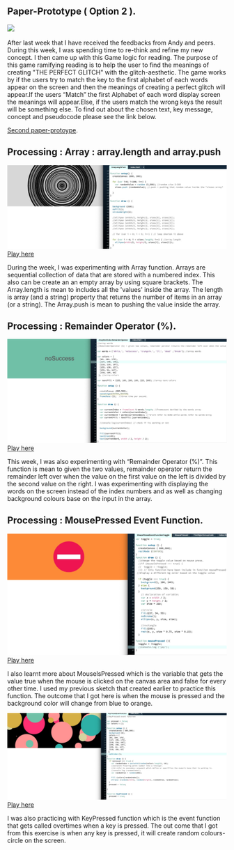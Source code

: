 

## Paper-Prototype ( Option 2 ).

![](Plan_2.gif)

After last week that I have received the feedbacks from Andy and peers. During this week, I was spending time to re-think and refine my new concept. I then came up with this Game logic for reading. The purpose of this game ramifying reading is to help the user to find the meanings of creating "THE PERFECT GLITCH"  with the glitch-aesthetic. The game works by if the users try to match the key to the first alphabet of each words appear on the screen and then the meanings of creating a perfect glitch will appear.If the users “Match” the first Alphabet of each word display screen the meanings will appear.Else, if the users match the wrong keys the result will be something else. To find out about the chosen text, key message, concept and pseudocode please see the link below.

[Second paper-protoype](https://docs.google.com/presentation/d/1dX_ZDAdoo_U-JSXTtUxhwClVBWJZjEu7X48fx6t4-Zc/edit#slide=id.ga0301ed005_0_0).

## Processing : Array : array.length and array.push

![](ArrayLengthPush.jpg)
[Play here](https://ptpeem.github.io/EdmCodeWorld/Week_08/ArrayLengthPush/)

During the week, I was experimenting with Array function. Arrays are sequential collection of data that are stored with a numbered index. This also can be create an an empty array by using square brackets. The Array.length  is mean to includes all the 'values' inside the array. The length is array (and a string) property that returns the number of items in an array (or a string). The Array.push is mean to pushing the value inside the array.

## Processing : Remainder Operator (%).

![](ArrayWordColorsRemainderOperator.jpg)
[Play here](https://ptpeem.github.io/EdmCodeWorld/Week_08/ArrayWordColorsRemainderOperator/)

This week, I was also experimenting with “Remainder Operator (%)”. This function is mean to given the two values, remainder operator return the remainder left over when the value on the first value on the left is divided by the second value on the right. I was experimenting with displaying the words on the screen instead of the index numbers and as well as changing background colours base on the input in the array. 

## Processing : MousePressed Event Function.

![](MousePresedEventFunctionToggle.jpg)
[Play here](https://ptpeem.github.io/EdmCodeWorld/Week_08/MousePresedEventFunctionToggle/)

I also learnt more about MouselsPressed which is the variable that gets the value true when the mouse is clicked on the canvas area and false for every other time. I used my previous sketch that created earlier to practice this function. The outcome that I got here is when the mouse is pressed and the background color will change from blue to orange. 

![](KeyPressedEventFunction.jpg)
[Play here](https://ptpeem.github.io/EdmCodeWorld/Week_08/KeyPressedEventFunction/)

I was also practicing with KeyPressed function which is the event function that gets called overtimes when a key is pressed. The out come that I got from this exercise is when any key is pressed, it will create random colours-circle on the screen.
